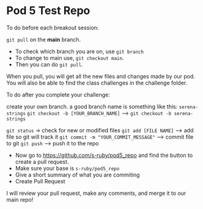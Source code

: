 # Pod 5 Test Repo

To do before each breakout session:

`git pull` on the **main** branch.
- To check which branch you are on, use `git branch`
- To change to main use, `git checkout main`.
- Then you can do `git pull`.

When you pull, you will get all the new files and changes made by our pod. 
You will also be able to find the class challenges in the challenge folder.


To do after you complete your challenge:

create your own branch. a good branch name is something like this: `serena-strings`
`git checkout -b [YOUR_BRANCH_NAME]` --> `git checkout -b serena-strings`

`git status` -> check for new or modified files
`git add [FILE NAME]` --> add file so git will track it
`git commit -m "YOUR_COMMIT_MESSAGE"` --> commit file to git
`git push` --> push it to the repo

- Now go to https://github.com/s-ruby/pod5_repo and find the button to create a pull request.
- Make sure your base is `s-ruby/pod5_repo`
- Give a short summary of what you are commiting
- Create Pull Request

I will review your pull request, make any comments, and merge it to our main repo!
